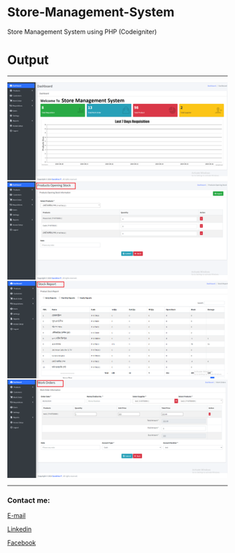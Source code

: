 # Store-Management-System
 Store Management System using PHP (Codeigniter)


# Output 

---



<img src="1.png"/>
<img src="2.png"/>
<img src="3.png"/>
<img src="4.png"/>


---






<!-- all link is here -->


### Contact me:

[E-mail]( tanvirpoly@gmail.com)

[Linkedin]( https://www.linkedin.com/in/tanvirx/)

[Facebook]( https://www.facebook.com/tanvirfbid)

